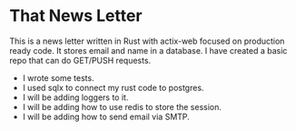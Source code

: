 # That News Letter

This is a news letter written in Rust with actix-web focused on production ready code. It stores email and name in a database.
I have created a basic repo that can do GET/PUSH requests. 
- I wrote some tests. 
- I used sqlx to connect my rust code to postgres.
- I will be adding loggers to it.
- I will be adding how to use redis to store the session.
- I will be adding how to send email via SMTP.
